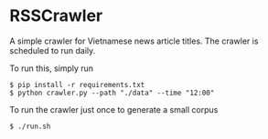 # RSSCrawler
A simple crawler for Vietnamese news article titles. The crawler is scheduled to run daily.

To run this, simply run
	
	$ pip install -r requirements.txt
	$ python crawler.py --path "./data" --time "12:00"

To run the crawler just once to generate a small corpus

	$ ./run.sh